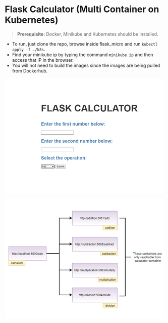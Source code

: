 # Flask Calculator (Multi Container on Kubernetes)

> **Prerequisite:** Docker, Minikube and Kubernetes should be installed.

- To run, just clone the repo, browse inside flask_micro and run `kubectl apply -f ./k8s`.
- Find your minikube ip by typing the command `minikube ip` and then access that IP in the browser. 
- You will not need to build the images since the images are being pulled from Dockerhub.


![alt text](https://github.com/anand-swaroop-git/flask_micro/blob/master/pngs/showform.PNG?raw=true)

![alt text](https://github.com/anand-swaroop-git/flask_micro/blob/master/pngs/overview.PNG?raw=true)
